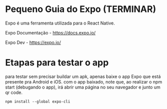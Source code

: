 # Pequeno Guia do Expo (TERMINAR)
Expo é uma ferramenta utilizada para o React Native.

Expo Documentação - https://docs.expo.io/

Expo Dev - https://expo.io/

# Etapas para testar o app
para testar sem precisar buildar um apk, apenas baixe o app Expo que está presente pra Android e iOS. com o app baixado, note que, ao realizar o npm start (debugando o app), irá abrir uma página no seu navegador e junto um qr code. 


```
npm install --global expo-cli
```
